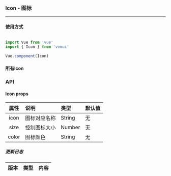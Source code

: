 <!--
 * @Author: Fone丶峰
 * @Date: 2019-10-22 11:32:29
 * @LastEditors: Fone丶峰
 * @LastEditTime: 2020-04-24 15:53:36
 * @Description: msg
 * @Email: qinrifeng@163.com
 * @Github: https://github.com/FoneQinrf
 -->
### Icon - 图标
---
#### 使用方式

``` javascript

import Vue from 'vue'
import { Icon } from 'vvmui'

Vue.component(Icon)

```
#### 所有Icon
<template>
  <div class="vvm-Icon">
    <div v-for="item in list" :key="item" class="icon" @click="copy" :data-clipboard-text="style(item)">
      <Icon :icon="item" :size="24"/>
      <div class="name">{{item}}</div>
    </div>
  </div>
</template>

<script>
import clipboard from 'clipboard';
export default {
  data(){
    return{
        list:['icongithub','iconxiangzuo','iconloading1','iconloading','iconfile','icon15','iconiconfontmove','iconradioactive','iconzhuangtaijiazai','iconzengjia1','iconshanchu','icondian','iconxiangxia','iconsearch','iconrejected','iconkey','iconaccount','iconlist-rigthl','iconselected','iconzhengque','icontime','iconcuowu','iconcamera','iconuncheck','iconinfo','iconicon-']
    }
  },
  methods:{
    copy(){
      alert('复制成功')
    }
  },
  mounted() {
        new clipboard(".icon");
    },
    computed: {
        style() {
            return function(str) {
                return `<Icon icon="${str}" />`;
            };
        }
    }
};
</script>

<style lang="less" scoped>
.vvm-Icon{
  display:flex;
  flex-wrap: wrap;
  .icon{
    padding: 20px;
    cursor: pointer;
  }
}
</style>

### API

#### Icon props
| 属性 |说明|类型|默认值|
|:-------------:|:-|:-|:-|
|icon|图标对应名称|String|无
|size|控制图标大小|Number|无
|color|图标颜色|String|无

##### 更新日志
| 版本 |类型|内容|
|:-------------:|:-|:-|